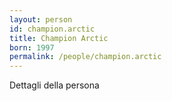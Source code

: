 ```yaml
---
layout: person
id: champion.arctic
title: Champion Arctic
born: 1997
permalink: /people/champion.arctic
---
```


Dettagli della persona 